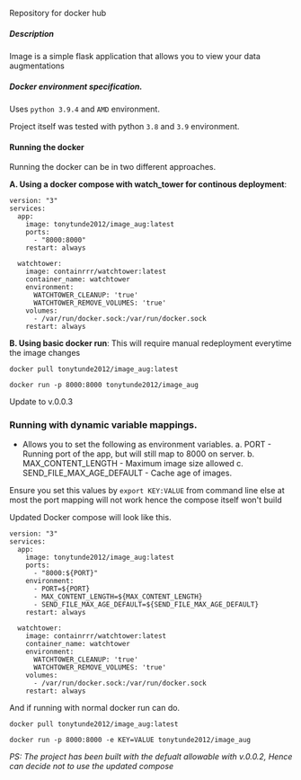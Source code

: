 Repository for docker hub

##### Description
Image is a simple flask application that allows you to view your data augmentations

##### Docker environment specification.
Uses `python 3.9.4` and `AMD` environment.

Project itself was tested with python `3.8` and `3.9` environment.


#### Running the docker
Running the docker can be in two different approaches.

**A. Using a docker compose with watch_tower for continous deployment**:
```
version: "3"
services:
  app:
    image: tonytunde2012/image_aug:latest
    ports:
      - "8000:8000"
    restart: always
  
  watchtower:
    image: containrrr/watchtower:latest
    container_name: watchtower
    environment:
      WATCHTOWER_CLEANUP: 'true'
      WATCHTOWER_REMOVE_VOLUMES: 'true'
    volumes:
      - /var/run/docker.sock:/var/run/docker.sock
    restart: always
```

**B. Using basic docker run**:
This will require manual redeployment everytime the image changes
```
docker pull tonytunde2012/image_aug:latest

docker run -p 8000:8000 tonytunde2012/image_aug

```

Update to v.0.0.3
### Running with dynamic variable mappings.
- Allows you to set the following as environment variables.
a. PORT - Running port  of the app, but will still map to 8000 on server.
b. MAX_CONTENT_LENGTH - Maximum image size allowed
c. SEND_FILE_MAX_AGE_DEFAULT - Cache age of images.

Ensure you set this values by `export KEY:VALUE` from command line else at most the port mapping will not work hence the compose itself won't build

Updated Docker compose will look like this.

```
version: "3"
services:
  app:
    image: tonytunde2012/image_aug:latest
    ports:
      - "8000:${PORT}"
    environment:
      - PORT=${PORT}
      - MAX_CONTENT_LENGTH=${MAX_CONTENT_LENGTH}
      - SEND_FILE_MAX_AGE_DEFAULT=${SEND_FILE_MAX_AGE_DEFAULT}
    restart: always
  
  watchtower:
    image: containrrr/watchtower:latest
    container_name: watchtower
    environment:
      WATCHTOWER_CLEANUP: 'true'
      WATCHTOWER_REMOVE_VOLUMES: 'true'
    volumes:
      - /var/run/docker.sock:/var/run/docker.sock
    restart: always
```

And if running with normal docker run can do.

```
docker pull tonytunde2012/image_aug:latest

docker run -p 8000:8000 -e KEY=VALUE tonytunde2012/image_aug

```

_PS: The project has been built with the defualt allowable with v.0.0.2, Hence can decide not to use the updated compose_